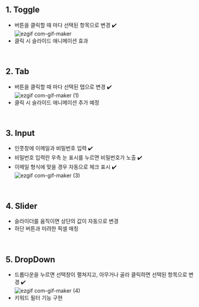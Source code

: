## 1. Toggle
- 버튼을 클릭할 때 마다 선택된 항목으로 변경 ✔️ <br/>
![ezgif com-gif-maker](https://user-images.githubusercontent.com/97436315/167864272-5be50009-3d1d-4fab-9da6-ea115e7e4a39.gif)
- 클릭 시 슬라이드 애니메이션 효과
<br />

## 2. Tab
-  버튼을 클릭할 때 마다 선택된 탭으로 변경 ✔️ <br/>
![ezgif com-gif-maker (1)](https://user-images.githubusercontent.com/97436315/167864914-cf54734e-f34f-4cbb-9ce1-5a6b8b41a02e.gif)
-  클릭 시 슬라이드 애니메이션 추가 예정

<br />

## 3. Input
- 인풋창에 이메일과 비밀번호 입력 ✔️
- 비밀번호 입력란 우측 눈 표시를 누르면 비밀번호가 노출 ✔️ <br/>
- 이메일 형식에 맞을 경우 자동으로 체크 표시 ✔️ <br/>
![ezgif com-gif-maker (3)](https://user-images.githubusercontent.com/97436315/168091420-975686bd-c327-45b0-8749-919e73753397.gif)


<br />

## 4. Slider
- 슬라이더를 움직이면 상단의 값이 자동으로 변경
- 하단 버튼과 미려한 픽셀 매칭

<br />

## 5. DropDown
- 드롭다운을 누르면 선택창이 펼쳐지고, 아무거나 골라 클릭하면 선택된 항목으로 변경 ✔️ <br/>
![ezgif com-gif-maker (4)](https://user-images.githubusercontent.com/97436315/168242891-6b892a96-198e-49b0-b62a-7cf3e57bb2f5.gif)
- 키워드 필터 기능 구현


